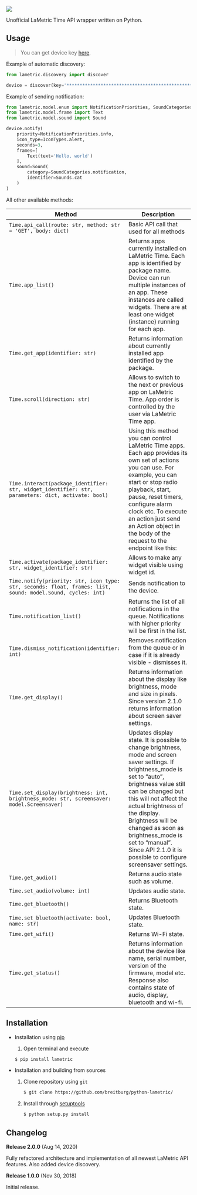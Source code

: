 ![](https://i.imgur.com/Qju3dvw.png)  

Unofficial LaMetric Time API wrapper written on Python.

## Usage
> You can get device key [here](https://developer.lametric.com/user/devices).

Example of automatic discovery:

```python
from lametric.discovery import discover

device = discover(key='****************************************************************')
```

Example of sending notification:

```python
from lametric.model.enum import NotificationPriorities, SoundCategories, Sounds, IconTypes
from lametric.model.frame import Text
from lametric.model.sound import Sound

device.notify(
    priority=NotificationPriorities.info,
    icon_type=IconTypes.alert,
    seconds=3,
    frames=[
        Text(text='Hello, world')
    ],
    sound=Sound(
        category=SoundCategories.notification,
        identifier=Sounds.cat
    )
)
```

All other available methods:

| Method                                                                                                      | Description                                                                                                                                                                                                                                                                                                                                                                       |
|-------------------------------------------------------------------------------------------------------------|-----------------------------------------------------------------------------------------------------------------------------------------------------------------------------------------------------------------------------------------------------------------------------------------------------------------------------------------------------------------------------------|
| `Time.api_call(route: str, method: str = 'GET', body: dict)`                                                | Basic API call that used for all methods                                                                                                                                                                                                                                                                                                                                          |
| `Time.app_list()`                                                                                           | Returns apps currently installed on LaMetric Time. Each app is identified by package name. Device can run multiple instances of an app. These instances are called widgets. There are at least one widget (instance) running for each app.                                                                                                                                        |
| `Time.get_app(identifier: str)`                                                                             | Returns information about currently installed app identified by the package.                                                                                                                                                                                                                                                                                                      |
| `Time.scroll(direction: str)`                                                                               | Allows to switch to the next or previous app on LaMetric Time. App order is controlled by the user via LaMetric Time app.                                                                                                                                                                                                                                                         |
| `Time.interact(package_identifier: str, widget_identifier: str, parameters: dict, activate: bool)`          | Using this method you can control LaMetric Time apps. Each app provides its own set of actions you can use. For example, you can start or stop radio playback, start, pause, reset timers, configure alarm clock etc. To execute an action just send an Action object in the body of the request to the endpoint like this:                                                       |
| `Time.activate(package_identifier: str, widget_identifier: str)`                                            | Allows to make any widget visible using widget id.                                                                                                                                                                                                                                                                                                                                |
| `Time.notify(priority: str, icon_type: str, seconds: float, frames: list, sound: model.Sound, cycles: int)` | Sends notification to the device.                                                                                                                                                                                                                                                                                                                                                 |
| `Time.notification_list()`                                                                                  | Returns the list of all notifications in the queue. Notifications with higher priority will be first in the list.                                                                                                                                                                                                                                                                 |
| `Time.dismiss_notification(identifier: int)`                                                                | Removes notification from the queue or in case if it is already visible - dismisses it.                                                                                                                                                                                                                                                                                           |
| `Time.get_display()`                                                                                        | Returns information about the display like brightness, mode and size in pixels. Since version 2.1.0 returns information about screen saver settings.                                                                                                                                                                                                                              |
| `Time.set_display(brightness: int, brightness_mode: str, screensaver: model.Screensaver)`                   | Updates display state. It is possible to change brightness, mode and screen saver settings. If brightness_mode is set to “auto”, brightness value still can be changed but this will not affect the actual brightness of the display. Brightness will be changed as soon as brightness_mode is set to “manual”. Since API 2.1.0 it is possible to configure screensaver settings. |
| `Time.get_audio()`                                                                                          | Returns audio state such as volume.                                                                                                                                                                                                                                                                                                                                               |
| `Time.set_audio(volume: int)`                                                                               | Updates audio state.                                                                                                                                                                                                                                                                                                                                                              |
| `Time.get_bluetooth()`                                                                                      | Returns Bluetooth state.                                                                                                                                                                                                                                                                                                                                                          |
| `Time.set_bluetooth(activate: bool, name: str)`                                                             | Updates Bluetooth state.                                                                                                                                                                                                                                                                                                                                                          |
| `Time.get_wifi()`                                                                                           | Returns Wi-Fi state.                                                                                                                                                                                                                                                                                                                                                              |
| `Time.get_status()`                                                                                         | Returns information about the device like name, serial number, version of the firmware, model etc. Response also contains state of audio, display, bluetooth and wi-fi.                                                                                                                                                                                                           |

## Installation

- Installation using [pip](https://github.com/pypa/pip)
    1. Open terminal and execute
    ```bash
    $ pip install lametric
    ```

- Installation and building from sources
    1. Clone repository using `git`
        ```bash
        $ git clone https://github.com/breitburg/python-lametric/
        ```
    2. Install through [setuptools](https://github.com/pypa/setuptools)
        ```bash
        $ python setup.py install
        ```

## Changelog

**Release 2.0.0** (Aug 14, 2020)

Fully refactored architecture and implementation of all newest LaMetric API features. Also added device discovery.

**Release 1.0.0** (Nov 30, 2018)

Initial release.